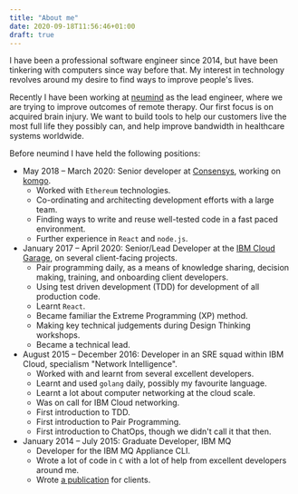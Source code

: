 ```yaml
---
title: "About me"
date: 2020-09-18T11:56:46+01:00
draft: true
---
```


I have been a professional software engineer since 2014, but have been tinkering with computers since way before that. My interest in technology revolves around my desire to find ways to improve people's lives.

Recently I have been working at [neumind](https://www.neumind.co.uk) as the lead engineer, where we are trying to improve outcomes of remote therapy. Our first focus is on acquired brain injury. We want to build tools to help our customers live the most full life they possibly can, and help improve bandwidth in healthcare systems worldwide.

Before neumind I have held the following positions:
* May 2018 – March 2020: Senior developer at [Consensys](https://www.consensys.net), working on [komgo](https://komgo.io).
  * Worked with `Ethereum` technologies.
  * Co-ordinating and architecting development efforts with a large team.
  * Finding ways to write and reuse well-tested code in a fast paced environment.
  * Further experience in `React` and `node.js`.
* January 2017 – April 2020: Senior/Lead Developer at the [IBM Cloud Garage](https://www.ibm.com/garage), on several client-facing projects.
  * Pair programming daily, as a means of knowledge sharing, decision making, training, and onboarding client developers.
  * Using test driven development (TDD) for development of all production code.
  * Learnt `React`.
  * Became familiar the Extreme Programming (XP) method.
  * Making key technical judgements during Design Thinking workshops.
  * Became a technical lead.
* August 2015 – December 2016: Developer in an SRE squad within IBM Cloud, specialism "Network Intelligence".
  *  Worked with and learnt from several excellent developers.
  *  Learnt and used `golang` daily, possibly my favourite language.
  *  Learnt a lot about computer networking at the cloud scale.
  *  Was on call for IBM Cloud networking.
  *  First introduction to TDD.
  *  First introduction to Pair Programming.
  *  First introduction to ChatOps, though we didn't call it that then.
* January 2014 – July 2015: Graduate Developer, IBM MQ
  * Developer for the IBM MQ Appliance CLI.
  * Wrote a lot of code in `C` with a lot of help from excellent developers around me.
  * Wrote [a publication](http://www.redbooks.ibm.com/redbooks/pdfs/sg248283.pdf) for clients.